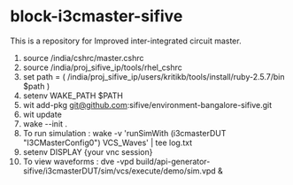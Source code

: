 # block-i3cmaster-sifive
This is a repository for Improved inter-integrated circuit master.

1. source /india/cshrc/master.cshrc <br/>
2. source /india/proj_sifive_ip/tools/rhel_cshrc <br/>
3. set path = ( /india/proj_sifive_ip/users/kritikb/tools/install/ruby-2.5.7/bin $path ) <br/>
4. setenv WAKE_PATH $PATH <br/>
5. wit add-pkg git@github.com:sifive/environment-bangalore-sifive.git <br/>
6. wit update <br/>
7. wake --init .
8. To run simulation : wake -v 'runSimWith (i3cmasterDUT "I3CMasterConfig0") VCS_Waves' | tee log.txt <br/>
9. setenv DISPLAY {your vnc session} <br/>
10. To view waveforms : dve -vpd build/api-generator-sifive/i3cmasterDUT/sim/vcs/execute/demo/sim.vpd & <br/>

